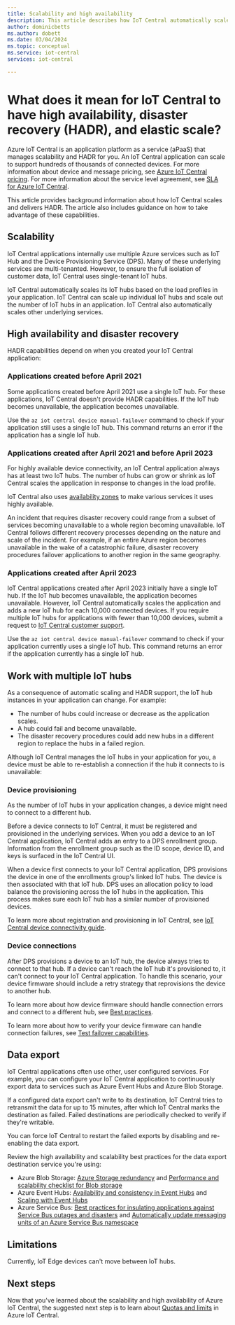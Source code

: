 ```yaml
---
title: Scalability and high availability
description: This article describes how IoT Central automatically scales to handle more devices, its high availability disaster recovery capabilities.
author: dominicbetts
ms.author: dobett
ms.date: 03/04/2024
ms.topic: conceptual
ms.service: iot-central
services: iot-central

---
```


# What does it mean for IoT Central to have high availability, disaster recovery (HADR), and elastic scale?

Azure IoT Central is an application platform as a service (aPaaS) that manages scalability and HADR for you. An IoT Central application can scale to support hundreds of thousands of connected devices. For more information about device and message pricing, see [Azure IoT Central pricing](https://azure.microsoft.com/pricing/details/iot-central/). For more information about the service level agreement, see [SLA for Azure IoT Central](https://azure.microsoft.com/support/legal/sla/iot-central/v1_0/).

This article provides background information about how IoT Central scales and delivers HADR. The article also includes guidance on how to take advantage of these capabilities.

## Scalability

IoT Central applications internally use multiple Azure services such as IoT Hub and the Device Provisioning Service (DPS). Many of these underlying services are multi-tenanted. However, to ensure the full isolation of customer data, IoT Central uses single-tenant IoT hubs.

IoT Central automatically scales its IoT hubs based on the load profiles in your application. IoT Central can scale up individual IoT hubs and scale out the number of IoT hubs in an application. IoT Central also automatically scales other underlying services.

## High availability and disaster recovery

HADR capabilities depend on when you created your IoT Central application:

### Applications created before April 2021

Some applications created before April 2021 use a single IoT hub. For these applications, IoT Central doesn't provide HADR capabilities. If the IoT hub becomes unavailable, the application becomes unavailable.

Use the `az iot central device manual-failover` command to check if your application still uses a single IoT hub. This command returns an error if the application has a single IoT hub.

### Applications created after April 2021 and before April 2023

For highly available device connectivity, an IoT Central application always has at least two IoT hubs. The number of hubs can grow or shrink as IoT Central scales the application in response to changes in the load profile.

IoT Central also uses [availability zones](../../availability-zones/az-overview.md#availability-zones) to make various services it uses highly available.

An incident that requires disaster recovery could range from a subset of services becoming unavailable to a whole region becoming unavailable. IoT Central follows different recovery processes depending on the nature and scale of the incident. For example, if an entire Azure region becomes unavailable in the wake of a catastrophic failure, disaster recovery procedures failover applications to another region in the same geography.

### Applications created after April 2023

IoT Central applications created after April 2023 initially have a single IoT hub. If the IoT hub becomes unavailable, the application becomes unavailable. However, IoT Central automatically scales the application and adds a new IoT hub for each 10,000 connected devices. If you require multiple IoT hubs for applications with fewer than 10,000 devices, submit a request to [IoT Central customer support](../../iot/iot-support-help.md?toc=%2Fazure%2Fiot-central%2Ftoc.json&bc=%2Fazure%2Fiot-central%2Fbreadcrumb%2Ftoc.json).

Use the `az iot central device manual-failover` command to check if your application currently uses a single IoT hub. This command returns an error if the application currently has a single IoT hub.

## Work with multiple IoT hubs

As a consequence of automatic scaling and HADR support, the IoT hub instances in your application can change. For example:

- The number of hubs could increase or decrease as the application scales.
- A hub could fail and become unavailable.
- The disaster recovery procedures could add new hubs in a different region to replace the hubs in a failed region.

Although IoT Central manages the IoT hubs in your application for you, a device must be able to re-establish a connection if the hub it connects to is unavailable:

### Device provisioning

As the number of IoT hubs in your application changes, a device might need to connect to a different hub.

Before a device connects to IoT Central, it must be registered and provisioned in the underlying services. When you add a device to an IoT Central application, IoT Central adds an entry to a DPS enrollment group. Information from the enrollment group such as the ID scope, device ID, and keys is surfaced in the IoT Central UI.

When a device first connects to your IoT Central application, DPS provisions the device in one of the enrollments group's linked IoT hubs. The device is then associated with that IoT hub. DPS uses an allocation policy to load balance the provisioning across the IoT hubs in the application. This process makes sure each IoT hub has a similar number of provisioned devices.

To learn more about registration and provisioning in IoT Central, see [IoT Central device connectivity guide](overview-iot-central-developer.md#how-devices-connect).

### Device connections

After DPS provisions a device to an IoT hub, the device always tries to connect to that hub. If a device can't reach the IoT hub it's provisioned to, it can't connect to your IoT Central application. To handle this scenario, your device firmware should include a retry strategy that reprovisions the device to another hub.

To learn more about how device firmware should handle connection errors and connect to a different hub, see [Best practices](concepts-device-implementation.md#best-practices).

To learn more about how to verify your device firmware can handle connection failures, see [Test failover capabilities](concepts-device-implementation.md#test-failover-capabilities).

## Data export

IoT Central applications often use other, user configured services. For example, you can configure your IoT Central application to continuously export data to services such as Azure Event Hubs and Azure Blob Storage.

If a configured data export can't write to its destination, IoT Central tries to retransmit the data for up to 15 minutes, after which IoT Central marks the destination as failed. Failed destinations are periodically checked to verify if they're writable.

You can force IoT Central to restart the failed exports by disabling and re-enabling the data export.

Review the high availability and scalability best practices for the data export destination service you're using:

- Azure Blob Storage: [Azure Storage redundancy](../../storage/common/storage-redundancy.md) and [Performance and scalability checklist for Blob storage](../../storage/blobs/storage-performance-checklist.md)
- Azure Event Hubs: [Availability and consistency in Event Hubs](../../event-hubs/event-hubs-availability-and-consistency.md) and [Scaling with Event Hubs](../../event-hubs/event-hubs-scalability.md)
- Azure Service Bus: [Best practices for insulating applications against Service Bus outages and disasters](../../service-bus-messaging/service-bus-outages-disasters.md) and [Automatically update messaging units of an Azure Service Bus namespace](../../service-bus-messaging/automate-update-messaging-units.md)

## Limitations

Currently, IoT Edge devices can't move between IoT hubs.

## Next steps

Now that you've learned about the scalability and high availability of Azure IoT Central, the suggested next step is to learn about [Quotas and limits](concepts-quotas-limits.md) in Azure IoT Central.
